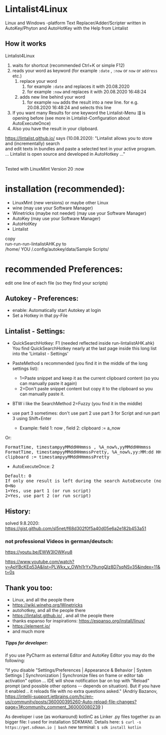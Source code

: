 # Lintalist4Linux

Linux and Windows -platform Text Replacer/Adder/Scripter written in AutoKey/Phyton and AutoHotKey with the Help from Lintalist  

## How it works

Lintalist4Linux
 
1. waits for shortcut (recommended Ctrl+K or simple F12)
1. reads your word as keyword (for example `:date` , `:now` or `now` or `address` etc.)
    1. replace your word
        1. for example `:date` and replaces it with 20.08.2020 
        1. for example `:now` and replaces it with 20.08.2020 16:48:24 
    1. adds new line behind your word
        1. for example `now` adds the result into a new line. for e.g. 20.08.2020 16:48:24 and selects this line 
1. If you want many Results for one keyword the Lintalist-Menu ⇶ is opening before (see more in Lintalist-Configuration about AutoExecuteOnce)
3. Also you have the result in your clipboard.

https://lintalist.github.io/ says (10.08.2020):
"Lintalist allows you to store and (incrementally) search <br>
and edit texts in bundles and paste a selected text in your active program.<br>
... Lintalist is open source and developed in AutoHotkey ..."
<br><br>

Tested with LinuxMint Version 20 
 :now


# installation (recommended):
- LinuxMint (new versions) or maybe other Linux
- wine (may use your Software Manager)
- Winetricks (maybe not needet) (may use your Software Manager)
- AutoKey (may use your Software Manager)
- AutoHotKey
- Lintalist

copy <br>
run-run-run-lintalistAHK.py 
to <br>
/home/ YOU /.config/autokey/data/Sample Scripts/

# recommended Preferences:

edit one line of each file (so they find your scripts) 

## Autokey - Preferences:
- enable: Automatically start Autokey at login
- Set a Hotkey in that py-File 

## Lintalist - Settings:
- QuickSearchHotkey: F1 (needed reflected inside run-lintalistAHK.ahk)<br>
You find QuickSearchHotkey nearly at the last page inside this long list into the 'Lintalist - Settings'
- PasteMethod s recommended (you find it in the middle of the long settings list):
    - 1=Paste snippet and keep it as the current clipboard content (so you can manually paste it again)
    - 2=Don't paste snippet content but copy it to the clipboard so you can manually paste it.
- BTW i like the SearchMethod 2=Fuzzy (you find it in the middle)

- use part 3 sometimes: don't use part 2 use part 3 for Script and run part 3 using Shift+Enter
    - Example: field 1: now , field 2: clipboard := a_now

Or:    
<pre>
FormatTime, timestampyyMMddHHmmss , %A_now%,yyMMddHHmmss
FormatTime, timestampyyMMddHHmmssPretty, %A_now%,yy:MM:dd HH:mm:ss
clipboard := timestampyyMMddHHmmssPretty
</pre>
    
- AutoExecuteOnce: 2 
<pre>
Default: 0
If only one result is left during the search AutoExecute (no need to press enter)
0=No
1=Yes, use part 1 (or run script)
2=Yes, use part 2 (or run script)
</pre>

## History:

solved 9.8.2020: https://gist.github.com/sl5net/f68d302f0f5a40d05e6a2e182b453a51

### not professional Videos in german/deutsch:

https://youtu.be/EWW3IOWKyu8

https://www.youtube.com/watch?v=ApYBcKEq53A&list=PLWkx_y_OWhl1rYx79ungQIz8D7sqNSv35&index=11&t=0s

## Thank you too:

- Linux, and all the people there 
- https://wiki.winehq.org/Winetricks
- autohotkey, and all the people there
- https://lintalist.github.io/ , and all the people there
- thanks espanso for inspirations: https://espanso.org/install/linux/
- https://element.io/
- and much more


##### Tipps for developer:

if you use PyCharm as external Editor and AutoKey Editor you may do the following:

"If you disable "Settings/Preferences | Appearance & Behavior | System Settings | Synchronization | Synchronize files on frame or editor tab activation" option ... IDE will show notification bar on top with "Reload" prompt (and possible other options -- depends on situation). But if you have it enabled .. it reloads file with no extra questions asked."
 (Andriy Bazanov, https://intellij-support.jetbrains.com/hc/en-us/community/posts/360000395260-Auto-reload-file-changes?page=1#community_comment_360000080239 )
 
 As developer i use (as workaround) kotlinC as Linker .py files together zu an bigger file:
 I used for installation SDKMAN!. Details here:
 `$ curl -s https://get.sdkman.io | bash`
 new terminal:
 `$ sdk install kotlin`